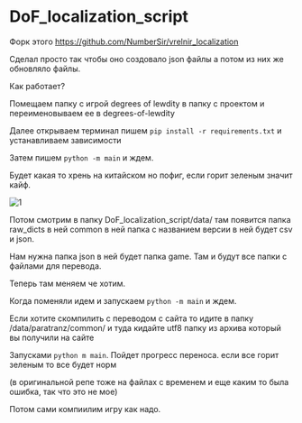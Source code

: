 # DoF_localization_script

Форк этого https://github.com/NumberSir/vrelnir_localization

Сделал просто так чтобы оно создовало json файлы а потом из них же обновляло файлы. 

Как работает? 

Помещаем папку с игрой degrees of lewdity в папку с проектом и переименовываем ее в degrees-of-lewdity 

Далее открываем терминал пишем `pip install -r requirements.txt` и устанавливаем зависимости

Затем пишем `python -m main` и ждем. 

Будет какая то хрень на китайском но пофиг, если горит зеленым значит кайф.

![1](https://github.com/user-attachments/assets/c9492d4d-6589-474a-95d9-1869f4701a6f)

Потом смотрим в папку DoF_localization_script/data/ там появится папка raw_dicts в ней common в ней папка с названием версии в ней будет csv и json. 

Нам нужна папка json в ней будет папка game. Там и будут все папки с файлами для перевода. 

Теперь там меняем че хотим. 

Когда поменяли идем и запускаем `python -m main` и ждем. 
 
Если хотите скомпилить с переводом с сайта то идите в папку  /data/paratranz/common/ и туда кидайте utf8 папку из архива который вы получили на сайте

Запусками `python m main`. Пойдет прогресс переноса. если все горит зеленым то все будет норм

(в оригинальной репе тоже на файлах с временем и еще каким то была ошибка, так что это не мое) 

Потом сами компиилим игру как надо. 

